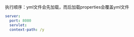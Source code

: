 执行顺序：yml文件会先加载，而后加载properties会覆盖yml文件

```yml
server:
  port: 8080
  servlet:
  context-path: /y
```

